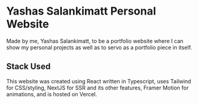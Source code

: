 # Yashas Salankimatt Personal Website
Made by me, Yashas Salankimatt, to be a portfolio website where I can show my personal projects as well as to servo as a portfolio piece in itself.

## Stack Used
This website was created using React written in Typescript, uses Tailwind for CSS/styling, NextJS for SSR and its other features, Framer Motion for animations, and is hosted on Vercel.
